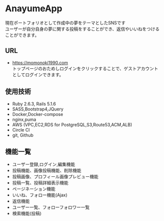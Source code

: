 # AnayumeApp
現在ポートフォリオとして作成中の夢をテーマとしたSNSです  
ユーザーが自分自身の夢に関する投稿をすることができ、返信やいいねをつけることができます。

## URL
- https://momonoki1990.com  
トップページのおためしログインをクリックすることで、ゲストアカウントとしてログインできます。

## 使用技術
- Ruby 2.6.3, Rails 5.1.6
- SASS,Bootstrap4,JQuery
- Docker,Docker-compose
- nginx,puma
- AWS (VPC,EC2,RDS for PostgreSQL,S3,Route53,ACM,ALB)
- Circle CI
- git, Github

## 機能一覧
- ユーザー登録,ログイン,編集機能
- 投稿機能、画像投稿機能、削除機能
- 投稿画像、プロフィール画像プレビュー機能
- 投稿一覧、投稿詳細表示機能
- ページネーション機能
- いいね、フォロー機能(Ajax)
- 返信機能
- ユーザー一覧、フォローフォロワー一覧
- 検索機能(投稿)
